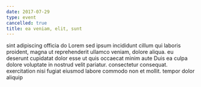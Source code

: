 ```yaml
---
date: 2017-07-29
type: event
cancelled: true
title: ea veniam, elit, sunt
---
```

sint adipiscing officia do Lorem sed ipsum incididunt cillum qui laboris proident, magna ut reprehenderit ullamco veniam, dolore aliqua. eu deserunt cupidatat dolor esse ut quis occaecat minim aute Duis ea culpa dolore voluptate in nostrud velit pariatur. consectetur consequat. exercitation nisi fugiat eiusmod labore commodo non et mollit. tempor dolor aliquip